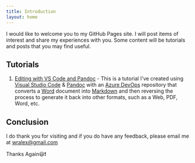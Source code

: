 ```yaml
---
title: Introduction
layout: home
---
```

I would like to welcome you to my GitHub Pages site. I will post items of
interest and share my experiences with you. Some content will be
tutorials and posts that you may find useful.

## Tutorials

1. [Editing with VS Code and Pandoc] - This is a tutorial I've created
   using [Visual Studio Code] & [Pandoc] with an [Azure DevOps] repository that
   converts a [Word] document into [Markdown] and then reversing the process
   to generate it back into other formats, such as a Web, PDF, Word, etc.

## Conclusion

I do thank you for visiting and if you do have any feedback, please email me at
<wralex@gmail.com>

Thanks Again😃❗

[Editing with VS Code and Pandoc]: /instructions/Editing-With-Pandoc
[Visual Studio Code]: https://code.visualstudio.com/
[Pandoc]: https://pandoc.org/
[Azure DevOps]: https://dev.azure.com
[Word]: https://word.office.com
[Markdown]: https://www.markdownguide.org/
